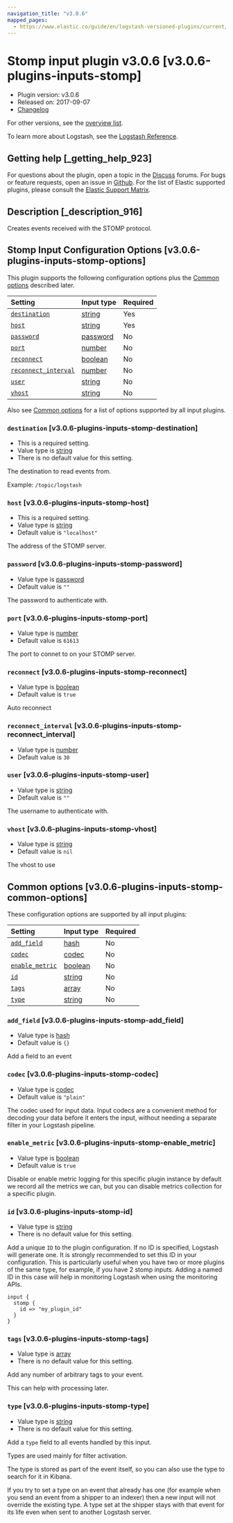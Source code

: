 ```yaml
---
navigation_title: "v3.0.6"
mapped_pages:
  - https://www.elastic.co/guide/en/logstash-versioned-plugins/current/v3.0.6-plugins-inputs-stomp.html
---
```


# Stomp input plugin v3.0.6 [v3.0.6-plugins-inputs-stomp]

* Plugin version: v3.0.6
* Released on: 2017-09-07
* [Changelog](https://github.com/logstash-plugins/logstash-input-stomp/blob/v3.0.6/CHANGELOG.md)

For other versions, see the [overview list](input-stomp-index.md).

To learn more about Logstash, see the [Logstash Reference](https://www.elastic.co/guide/en/logstash/current/index.html).

## Getting help [_getting_help_923]

For questions about the plugin, open a topic in the [Discuss](http://discuss.elastic.co) forums. For bugs or feature requests, open an issue in [Github](https://github.com/logstash-plugins/logstash-input-stomp). For the list of Elastic supported plugins, please consult the [Elastic Support Matrix](https://www.elastic.co/support/matrix#matrix_logstash_plugins).

## Description [_description_916]

Creates events received with the STOMP protocol.

## Stomp Input Configuration Options [v3.0.6-plugins-inputs-stomp-options]

This plugin supports the following configuration options plus the [Common options](v3-0-6-plugins-inputs-stomp.md#v3.0.6-plugins-inputs-stomp-common-options) described later.

| Setting | Input type | Required |
| :- | :- | :- |
| [`destination`](v3-0-6-plugins-inputs-stomp.md#v3.0.6-plugins-inputs-stomp-destination) | [string](/lsr/value-types.md#string) | Yes |
| [`host`](v3-0-6-plugins-inputs-stomp.md#v3.0.6-plugins-inputs-stomp-host) | [string](/lsr/value-types.md#string) | Yes |
| [`password`](v3-0-6-plugins-inputs-stomp.md#v3.0.6-plugins-inputs-stomp-password) | [password](/lsr/value-types.md#password) | No |
| [`port`](v3-0-6-plugins-inputs-stomp.md#v3.0.6-plugins-inputs-stomp-port) | [number](/lsr/value-types.md#number) | No |
| [`reconnect`](v3-0-6-plugins-inputs-stomp.md#v3.0.6-plugins-inputs-stomp-reconnect) | [boolean](/lsr/value-types.md#boolean) | No |
| [`reconnect_interval`](v3-0-6-plugins-inputs-stomp.md#v3.0.6-plugins-inputs-stomp-reconnect_interval) | [number](/lsr/value-types.md#number) | No |
| [`user`](v3-0-6-plugins-inputs-stomp.md#v3.0.6-plugins-inputs-stomp-user) | [string](/lsr/value-types.md#string) | No |
| [`vhost`](v3-0-6-plugins-inputs-stomp.md#v3.0.6-plugins-inputs-stomp-vhost) | [string](/lsr/value-types.md#string) | No |

Also see [Common options](v3-0-6-plugins-inputs-stomp.md#v3.0.6-plugins-inputs-stomp-common-options) for a list of options supported by all input plugins.

### `destination` [v3.0.6-plugins-inputs-stomp-destination]

* This is a required setting.
* Value type is [string](/lsr/value-types.md#string)
* There is no default value for this setting.

The destination to read events from.

Example: `/topic/logstash`

### `host` [v3.0.6-plugins-inputs-stomp-host]

* This is a required setting.
* Value type is [string](/lsr/value-types.md#string)
* Default value is `"localhost"`

The address of the STOMP server.

### `password` [v3.0.6-plugins-inputs-stomp-password]

* Value type is [password](/lsr/value-types.md#password)
* Default value is `""`

The password to authenticate with.

### `port` [v3.0.6-plugins-inputs-stomp-port]

* Value type is [number](/lsr/value-types.md#number)
* Default value is `61613`

The port to connet to on your STOMP server.

### `reconnect` [v3.0.6-plugins-inputs-stomp-reconnect]

* Value type is [boolean](/lsr/value-types.md#boolean)
* Default value is `true`

Auto reconnect

### `reconnect_interval` [v3.0.6-plugins-inputs-stomp-reconnect_interval]

* Value type is [number](/lsr/value-types.md#number)
* Default value is `30`

### `user` [v3.0.6-plugins-inputs-stomp-user]

* Value type is [string](/lsr/value-types.md#string)
* Default value is `""`

The username to authenticate with.

### `vhost` [v3.0.6-plugins-inputs-stomp-vhost]

* Value type is [string](/lsr/value-types.md#string)
* Default value is `nil`

The vhost to use

## Common options [v3.0.6-plugins-inputs-stomp-common-options]

These configuration options are supported by all input plugins:

| Setting | Input type | Required |
| :- | :- | :- |
| [`add_field`](v3-0-6-plugins-inputs-stomp.md#v3.0.6-plugins-inputs-stomp-add_field) | [hash](/lsr/value-types.md#hash) | No |
| [`codec`](v3-0-6-plugins-inputs-stomp.md#v3.0.6-plugins-inputs-stomp-codec) | [codec](/lsr/value-types.md#codec) | No |
| [`enable_metric`](v3-0-6-plugins-inputs-stomp.md#v3.0.6-plugins-inputs-stomp-enable_metric) | [boolean](/lsr/value-types.md#boolean) | No |
| [`id`](v3-0-6-plugins-inputs-stomp.md#v3.0.6-plugins-inputs-stomp-id) | [string](/lsr/value-types.md#string) | No |
| [`tags`](v3-0-6-plugins-inputs-stomp.md#v3.0.6-plugins-inputs-stomp-tags) | [array](/lsr/value-types.md#array) | No |
| [`type`](v3-0-6-plugins-inputs-stomp.md#v3.0.6-plugins-inputs-stomp-type) | [string](/lsr/value-types.md#string) | No |

### `add_field` [v3.0.6-plugins-inputs-stomp-add_field]

* Value type is [hash](/lsr/value-types.md#hash)
* Default value is `{}`

Add a field to an event

### `codec` [v3.0.6-plugins-inputs-stomp-codec]

* Value type is [codec](/lsr/value-types.md#codec)
* Default value is `"plain"`

The codec used for input data. Input codecs are a convenient method for decoding your data before it enters the input, without needing a separate filter in your Logstash pipeline.

### `enable_metric` [v3.0.6-plugins-inputs-stomp-enable_metric]

* Value type is [boolean](/lsr/value-types.md#boolean)
* Default value is `true`

Disable or enable metric logging for this specific plugin instance by default we record all the metrics we can, but you can disable metrics collection for a specific plugin.

### `id` [v3.0.6-plugins-inputs-stomp-id]

* Value type is [string](/lsr/value-types.md#string)
* There is no default value for this setting.

Add a unique `ID` to the plugin configuration. If no ID is specified, Logstash will generate one. It is strongly recommended to set this ID in your configuration. This is particularly useful when you have two or more plugins of the same type, for example, if you have 2 stomp inputs. Adding a named ID in this case will help in monitoring Logstash when using the monitoring APIs.

```
input {
  stomp {
    id => "my_plugin_id"
  }
}
```

### `tags` [v3.0.6-plugins-inputs-stomp-tags]

* Value type is [array](/lsr/value-types.md#array)
* There is no default value for this setting.

Add any number of arbitrary tags to your event.

This can help with processing later.

### `type` [v3.0.6-plugins-inputs-stomp-type]

* Value type is [string](/lsr/value-types.md#string)
* There is no default value for this setting.

Add a `type` field to all events handled by this input.

Types are used mainly for filter activation.

The type is stored as part of the event itself, so you can also use the type to search for it in Kibana.

If you try to set a type on an event that already has one (for example when you send an event from a shipper to an indexer) then a new input will not override the existing type. A type set at the shipper stays with that event for its life even when sent to another Logstash server.
